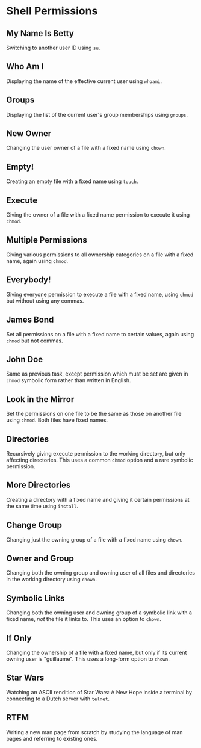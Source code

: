 # Shell Permissions

## My Name Is Betty
Switching to another user ID using `su`.

## Who Am I
Displaying the name of the effective current user using `whoami`.

## Groups
Displaying the list of the current user's group memberships using `groups`.

## New Owner
Changing the user owner of a file with a fixed name using `chown`.

## Empty!
Creating an empty file with a fixed name using `touch`.

## Execute
Giving the owner of a file with a fixed name permission to execute it using `chmod`.

## Multiple Permissions
Giving various permissions to all ownership categories on a file with a fixed name, again using `chmod`.

## Everybody!
Giving everyone permission to execute a file with a fixed name, using `chmod` but without using any commas.

## James Bond
Set all permissions on a file with a fixed name to certain values, again using `chmod` but not commas.

## John Doe
Same as previous task, except permission which must be set are given in `chmod` symbolic form rather than written in English.

## Look in the Mirror
Set the permissions on one file to be the same as those on another file using `chmod`. Both files have fixed names.

## Directories
Recursively giving execute permission to the working directory, but only affecting directories. This uses a common `chmod` option and a rare symbolic permission.

## More Directories
Creating a directory with a fixed name and giving it certain permissions at the same time using `install`.

## Change Group
Changing just the owning group of a file with a fixed name using `chown`.

## Owner and Group
Changing both the owning group and owning user of all files and directories in the working directory using `chown`.

## Symbolic Links
Changing both the owning user and owning group of a symbolic link with a fixed name, _not_ the file it links to. This uses an option to `chown`.

## If Only
Changing the ownership of a file with a fixed name, but only if its current owning user is "guillaume". This uses a long-form option to `chown`.

## Star Wars
Watching an ASCII rendition of Star Wars: A New Hope inside a terminal by connecting to a Dutch server with `telnet`.

## RTFM
Writing a new man page from scratch by studying the language of man pages and referring to existing ones.
